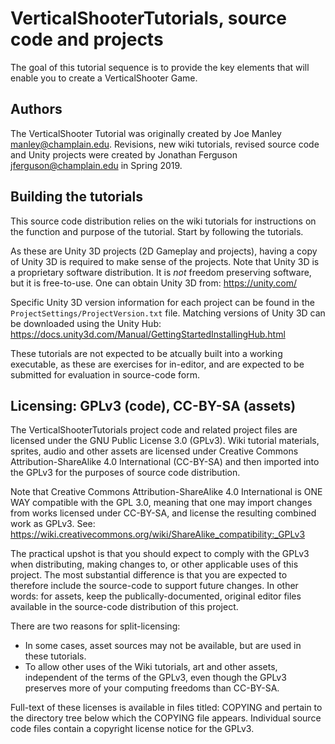 # VerticalShooterTutorials, source code and projects

The goal of this tutorial sequence is to provide the key elements that will enable you to create a VerticalShooter Game.

## Authors

The VerticalShooter Tutorial was originally created by Joe Manley manley@champlain.edu. Revisions, new wiki tutorials, revised source code and Unity projects were created by Jonathan Ferguson jferguson@champlain.edu in Spring 2019.

## Building the tutorials

This source code distribution relies on the wiki tutorials for instructions on the function and purpose of the tutorial. Start by following the tutorials.

As these are Unity 3D projects (2D Gameplay and projects), having a copy of Unity 3D is required to make sense of the projects. Note that Unity 3D is a proprietary software distribution. It is *not* freedom preserving software, but it is free-to-use. One can obtain Unity 3D from: https://unity.com/

Specific Unity 3D version information for each project can be found in the `ProjectSettings/ProjectVersion.txt` file. Matching versions of Unity 3D can be downloaded using the Unity Hub:
https://docs.unity3d.com/Manual/GettingStartedInstallingHub.html

These tutorials are not expected to be atcually built into a working executable, as these are exercises for in-editor, and are expected to be submitted for evaluation in source-code form.

## Licensing: GPLv3 (code), CC-BY-SA (assets)
 
The VerticalShooterTutorials project code and related project files are licensed under the GNU Public License 3.0 (GPLv3). Wiki tutorial materials, sprites, audio and other assets are licensed under Creative Commons Attribution-ShareAlike 4.0 International (CC-BY-SA) and then imported into the GPLv3 for the purposes of source code distribution.

Note that Creative Commons Attribution-ShareAlike 4.0 International is ONE WAY compatible with the GPL 3.0, meaning that one may import changes from works licensed under CC-BY-SA, and license the resulting combined work as GPLv3. See: https://wiki.creativecommons.org/wiki/ShareAlike_compatibility:_GPLv3 

The practical upshot is that you should expect to comply with the GPLv3 when distributing, making changes to, or other applicable uses of this project. The most substantial difference is that you are expected to therefore include the source-code to support future changes.  In other words: for assets, keep the publically-documented, original editor files available in the source-code distribution of this project. 

There are two reasons for split-licensing:

* In some cases, asset sources may not be available, but are used in these tutorials.
* To allow other uses of the Wiki tutorials, art and other assets, independent of the terms of the GPLv3, even though the GPLv3 preserves more of your computing freedoms than CC-BY-SA.

Full-text of these licenses is available in files titled: COPYING and pertain to the directory tree below which the COPYING file appears. Individual source code files contain a copyright license notice for the GPLv3.
